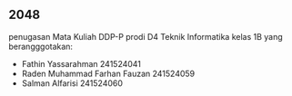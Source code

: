 ## 2048
penugasan Mata Kuliah DDP-P prodi D4 Teknik Informatika kelas 1B
yang berangggotakan: <br>
- Fathin Yassarahman 241524041 <br>
- Raden Muhammad Farhan Fauzan 241524059 <br>
- Salman Alfarisi 241524060 <br>
